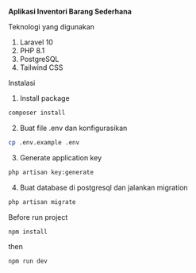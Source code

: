 **Aplikasi Inventori Barang Sederhana**

Teknologi yang digunakan

 1. Laravel 10
 2. PHP 8.1
 3. PostgreSQL
 4. Tailwind CSS

Instalasi

1. Install package
```bash
composer install
```
2. Buat file .env dan konfigurasikan
```bash
cp .env.example .env
```
3. Generate application key
```bash
php artisan key:generate
```
4. Buat database di postgresql dan jalankan migration
```bash
php artisan migrate
```

Before run project
```bash
npm install
```
then 
```bash
npm run dev
```